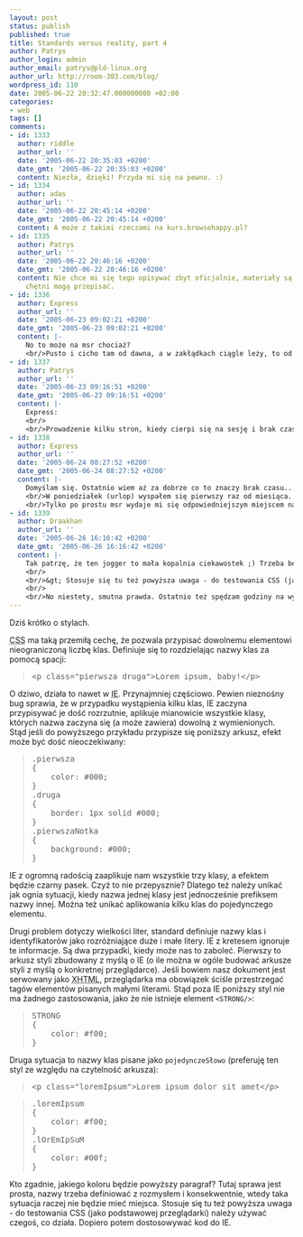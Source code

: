 ```yaml
---
layout: post
status: publish
published: true
title: Standards versus reality, part 4
author: Patrys
author_login: admin
author_email: patrys@pld-linux.org
author_url: http://room-303.com/blog/
wordpress_id: 110
date: 2005-06-22 20:32:47.000000000 +02:00
categories:
- web
tags: []
comments:
- id: 1333
  author: riddle
  author_url: ''
  date: '2005-06-22 20:35:03 +0200'
  date_gmt: '2005-06-22 20:35:03 +0200'
  content: Niezłe, dzięki! Przyda mi się na pewno. :)
- id: 1334
  author: adas
  author_url: ''
  date: '2005-06-22 20:45:14 +0200'
  date_gmt: '2005-06-22 20:45:14 +0200'
  content: A może z takimi rzeczami na kurs.browsehappy.pl?
- id: 1335
  author: Patrys
  author_url: ''
  date: '2005-06-22 20:46:16 +0200'
  date_gmt: '2005-06-22 20:46:16 +0200'
  content: Nie chce mi się tego opisywać zbyt oficjalnie, materiały są dostępne, więc
    chętni mogą przepisać.
- id: 1336
  author: Express
  author_url: ''
  date: '2005-06-23 09:02:21 +0200'
  date_gmt: '2005-06-23 09:02:21 +0200'
  content: |-
    No to może na msr chociaż?
    <br/>Pusto i cicho tam od dawna, a w zakłądkach ciągle leży, to od czasu do czasu spojrzę...
- id: 1337
  author: Patrys
  author_url: ''
  date: '2005-06-23 09:16:51 +0200'
  date_gmt: '2005-06-23 09:16:51 +0200'
  content: |-
    Express:
    <br/>
    <br/>Prowadzenie kilku stron, kiedy cierpi się na sesję i brak czasu, jest dość uciążliwe.
- id: 1338
  author: Express
  author_url: ''
  date: '2005-06-24 08:27:52 +0200'
  date_gmt: '2005-06-24 08:27:52 +0200'
  content: |-
    Domyślam się. Ostatnio wiem aż za dobrze co to znaczy brak czasu...
    <br/>W poniedziałek (urlop) wyspałem się pierwszy raz od miesiąca. I na razie ostatni :(
    <br/>Tylko po prostu msr wydaje mi się odpowiedniejszym miejscem na takie artykuły. Ale twoja wola.
- id: 1339
  author: Draakhan
  author_url: ''
  date: '2005-06-26 16:16:42 +0200'
  date_gmt: '2005-06-26 16:16:42 +0200'
  content: |-
    Tak patrzę, że ten jogger to mała kopalnia ciekawostek ;) Trzeba będzie kogoś pośledzić ;)
    <br/>
    <br/>&gt; Stosuje się tu też powyższa uwaga - do testowania CSS (jako podstawowej przeglądarki) należy używać czegoś, co działa. Dopiero potem dostosowywać kod do IE.
    <br/>
    <br/>No niestety, smutna prawda. Ostatnio też spędzam godziny na wyłapywaniu i naprawianiu błędów pod IE, gdzie pod innymi przeglądarkami z miejsca działa...
---
```

<p>Dziś krótko o stylach.</p>

<p><abbr title="Cascading Style Sheets">CSS</abbr> ma taką przemiłą cechę, że pozwala przypisać dowolnemu elementowi nieograniczoną liczbę klas. Definiuje się to rozdzielając nazwy klas za pomocą spacji:</p>

<blockquote><pre>&lt;p class="pierwsza druga"&gt;Lorem ipsum, baby!&lt;/p&gt;</pre></blockquote>

<p>O dziwo, działa to nawet w <abbr title="Internet Explorer">IE</abbr>. Przynajmniej częściowo. Pewien nieznośny bug sprawia, że w przypadku wystąpienia kilku klas, IE zaczyna przypisywać je dość rozrzutnie, aplikuje mianowicie wszystkie klasy, których nazwa zaczyna się (a może zawiera) dowolną z wymienionych. Stąd jeśli do powyższego przykładu przypisze się poniższy arkusz, efekt może być dość nieoczekiwany:</p>

<blockquote><pre>.pierwsza
{
	color: #000;
}
.druga
{
	border: 1px solid #000;
}
.pierwszaNotka
{
	background: #000;
}</pre></blockquote>

<p>IE z ogromną radością zaaplikuje nam wszystkie trzy klasy, a efektem będzie czarny pasek. Czyż to nie przepysznie? Dlatego też należy unikać jak ognia sytuacji, kiedy nazwa jednej klasy jest jednocześnie prefiksem nazwy innej. Można też unikać aplikowania kilku klas do pojedynczego elementu.</p>

<p>Drugi problem dotyczy wielkości liter, standard definiuje nazwy klas i identyfikatorów jako rozróżniające duże i małe litery. IE z kretesem ignoruje te informacje. Są dwa przypadki, kiedy może nas to zaboleć. Pierwszy to arkusz styli zbudowany z myślą o IE (o ile można w ogóle budować arkusze styli z myślą o konkretnej przeglądarce). Jeśli bowiem nasz dokument jest serwowany jako <abbr title="Extensible HyperText Markup Language">XHTML</abbr>, przeglądarka ma obowiązek ściśle przestrzegać tagów elementów pisanych małymi literami. Stąd poza IE poniższy styl nie ma żadnego zastosowania, jako że nie istnieje element <code>&lt;STRONG/&gt;</code>:</p>

<blockquote><pre>STRONG
{
	color: #f00;
}</pre></blockquote>

<p>Druga sytuacja to nazwy klas pisane jako <code>pojedynczeSłowo</code> (preferuję ten styl ze względu na czytelność arkusza):</p>

<blockquote><pre>&lt;p class="loremIpsum"&gt;Lorem ipsum dolor sit amet&lt;/p&gt;</pre></blockquote>

<blockquote><pre>.loremIpsum
{
	color: #f00;
}
.lOrEmIpSuM
{
	color: #00f;
}</pre></blockquote>

<p>Kto zgadnie, jakiego koloru będzie powyższy paragraf? Tutaj sprawa jest prosta, nazwy trzeba definiować z rozmysłem i konsekwentnie, wtedy taka sytuacja raczej nie będzie mieć miejsca. Stosuje się tu też powyższa uwaga - do testowania CSS (jako podstawowej przeglądarki) należy używać czegoś, co działa. Dopiero potem dostosowywać kod do IE.</p>
